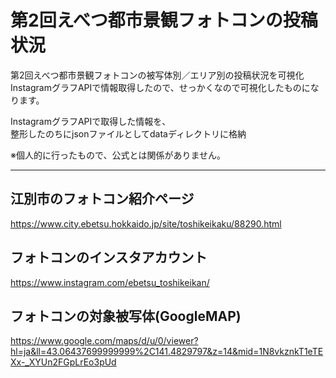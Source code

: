 # 第2回えべつ都市景観フォトコンの投稿状況

第2回えべつ都市景観フォトコンの被写体別／エリア別の投稿状況を可視化  
InstagramグラフAPIで情報取得したので、せっかくなので可視化したものになります。

InstagramグラフAPIで取得した情報を、  
整形したのちにjsonファイルとしてdataディレクトリに格納

※個人的に行ったもので、公式とは関係がありません。

---

## 江別市のフォトコン紹介ページ
https://www.city.ebetsu.hokkaido.jp/site/toshikeikaku/88290.html

## フォトコンのインスタアカウント
https://www.instagram.com/ebetsu_toshikeikan/

## フォトコンの対象被写体(GoogleMAP)
https://www.google.com/maps/d/u/0/viewer?hl=ja&ll=43.06437699999999%2C141.4829797&z=14&mid=1N8vkznkT1eTEXx-_XYUn2FGpLrEo3pUd
